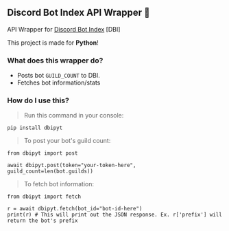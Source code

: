 ## Discord Bot Index API Wrapper 🎉
API Wrapper for [Discord Bot Index](https://discordbotindex.com) [DBI]

This project is made for **Python**!

### What does this wrapper do?
- Posts bot `GUILD_COUNT` to DBI.
- Fetches bot information/stats

### How do I use this?

> Run this command in your console:
```
pip install dbipyt
```

> To post your bot's guild count:
```
from dbipyt import post

await dbipyt.post(token="your-token-here", guild_count=len(bot.guilds))
```

> To fetch bot information:
```
from dbipyt import fetch

r = await dbipyt.fetch(bot_id="bot-id-here")
print(r) # This will print out the JSON response. Ex. r['prefix'] will return the bot's prefix
```


